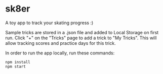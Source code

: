 # sk8er
A toy app to track your skating progress :)

Sample tricks are stored in a .json file and added to Local Storage on first run.
Click "+" on the "Tricks" page to add a trick to "My Tricks". This will allow tracking scores and practice days for this trick.

In order to run the app locally, run these commands:

    npm install
    npm start

